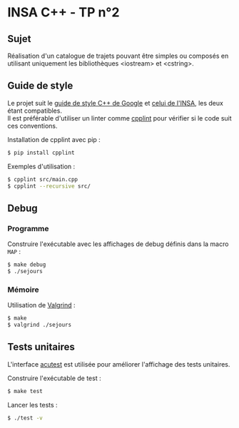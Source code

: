 # INSA C++ - TP n°2


## Sujet

Réalisation d'un catalogue de trajets pouvant être simples ou composés en utilisant uniquement les bibliothèques \<iostream> et \<cstring>.

## Guide de style

Le projet suit le [guide de style C++ de Google](https://google.github.io/styleguide/cppguide.html)
et [celui de l'INSA](doc/GuideDeStyle_INSA.md), les deux étant compatibles.\
Il est préférable d'utiliser un linter comme [cpplint](https://github.com/cpplint/cpplint) pour
vérifier si le code suit ces conventions.

Installation de cpplint avec pip :

```bash
$ pip install cpplint
```

Exemples d'utilisation :

```bash
$ cpplint src/main.cpp
$ cpplint --recursive src/
```

## Debug

### Programme

Construire l'exécutable avec les affichages de debug définis dans la macro `MAP` :

```bash
$ make debug
$ ./sejours
```

### Mémoire

Utilisation de [Valgrind](https://en.wikipedia.org/wiki/Valgrind) :

```bash
$ make
$ valgrind ./sejours
```

## Tests unitaires

L'interface [acutest](https://github.com/mity/acutest) est utilisée pour améliorer l'affichage des tests unitaires.

Construire l'exécutable de test :

```bash
$ make test
```

Lancer les tests :

```bash
$ ./test -v
```

